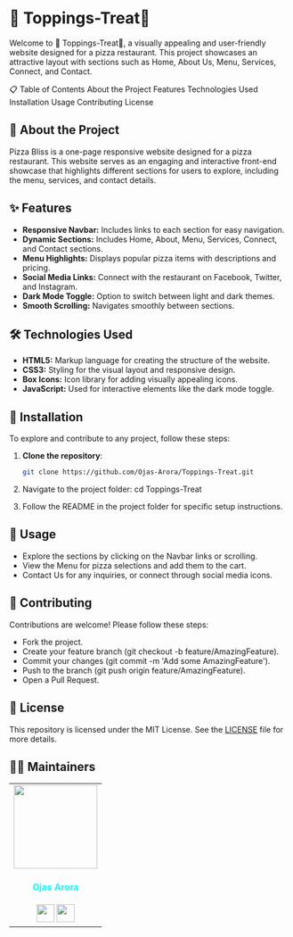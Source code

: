 # 🍕 Toppings-Treat🍅

Welcome to 🍕 Toppings-Treat🍅, a visually appealing and user-friendly website designed for a pizza restaurant. This project showcases an attractive layout with sections such as Home, About Us, Menu, Services, Connect, and Contact.

📋 Table of Contents
About the Project
Features
Technologies Used
Installation
Usage
Contributing
License

## 📖 About the Project

Pizza Bliss is a one-page responsive website designed for a pizza restaurant. This website serves as an engaging and interactive front-end showcase that highlights different sections for users to explore, including the menu, services, and contact details.

## ✨ Features

- **Responsive Navbar:** Includes links to each section for easy navigation.
- **Dynamic Sections:** Includes Home, About, Menu, Services, Connect, and Contact sections.
- **Menu Highlights:** Displays popular pizza items with descriptions and pricing.
- **Social Media Links:** Connect with the restaurant on Facebook, Twitter, and Instagram.
- **Dark Mode Toggle:** Option to switch between light and dark themes.
- **Smooth Scrolling:** Navigates smoothly between sections.

## 🛠️ Technologies Used

- **HTML5:** Markup language for creating the structure of the website.
- **CSS3:** Styling for the visual layout and responsive design.
- **Box Icons:** Icon library for adding visually appealing icons.
- **JavaScript:** Used for interactive elements like the dark mode toggle.

## 🚀 Installation

To explore and contribute to any project, follow these steps:

1. **Clone the repository**:
   ```bash
   git clone https://github.com/Ojas-Arora/Toppings-Treat.git

2. Navigate to the project folder:
cd Toppings-Treat

3. Follow the README in the project folder for specific setup instructions.

## 📂 Usage

- Explore the sections by clicking on the Navbar links or scrolling.
- View the Menu for pizza selections and add them to the cart.
- Contact Us for any inquiries, or connect through social media icons.

## 🤝 Contributing

Contributions are welcome! Please follow these steps:

- Fork the project.
- Create your feature branch (git checkout -b feature/AmazingFeature).
- Commit your changes (git commit -m 'Add some AmazingFeature').
- Push to the branch (git push origin feature/AmazingFeature).
- Open a Pull Request.

## 📜 License
This repository is licensed under the MIT License. See the [LICENSE](https://github.com/Ojas-Arora/Toppings-Treat/blob/main/LICENSE) file for more details.

## 🧑‍💼 Maintainers

<div>
<table>
<tr>
<td align="center"><https://github.com/Ojas-Arora"><img src="https://media.licdn.com/dms/image/v2/D5603AQHAGGXI5WsHOg/profile-displayphoto-shrink_800_800/profile-displayphoto-shrink_800_800/0/1711454252747?e=1732752000&v=beta&t=KWkUFELnkbvvqTDO4kbo8ebe6jJ6z2F42WcKDbCD6dI" width=150px height=150px /></a></br> <h4 style="color:cyan;">Ojas Arora</h4>
 <a href="https://www.linkedin.com/in/ojasarora14/"><img src="https://img.icons8.com/fluency/2x/linkedin.png" width="32px" height="32px"></img></a>
 <a href="https://github.com/Ojas-Arora"><img src="https://img.icons8.com/fluency/2x/github.png" width="32px" height="32px"></img></a>
   </td>
</tr>

</table>

</div>
